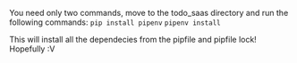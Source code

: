 You need only two commands, move to the todo_saas directory and run the following commands: 
`pip install pipenv`
`pipenv install`

This will install all the dependecies from the pipfile and pipfile lock! Hopefully :V
